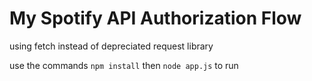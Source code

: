 # My Spotify API Authorization Flow
using fetch instead of depreciated request library

use the commands ```npm install``` then ```node app.js``` to run
